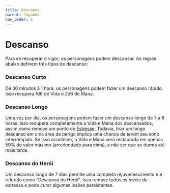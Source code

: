 ```yaml
---
title: Descanso
parent: Jogando
nav_order: 5
---
```

# Descanso
Para se recuperar o vigor, os personagens podem descansar. As regras abaixo definem três tipos de descanso:
### Descanso Curto
De 30 minutos à 1 hora, os personagens podem fazer um descanso rápido. Isso recupera 1d6 de Vida e 2d6 de Mana.
### Descanso Longo
Uma vez por dia, os personagens podem fazer um descanso longo de 7 a 8 horas. Isso recupera completamente a Vida e Mana dos descansados, assim como remove um ponto de [Estresse](https://filipesoaresbranco-lab.github.io/low-fantasyd20/docs/Jogando/Estresse.html). Todavia, tirar um longo descanso em uma área de perigo implica uma chance de terem seu sono interrompido. Se isso acontecer, a Vida e Mana será restaurada em apenas 50% do valor máximo (arredondado para cima), a não ser que se durma até mais tarde.
### Descanso do Herói
Um descanso longo de 7 dias permite uma completa rejuvenescimento e é referido como "Descanso do Herói". Isso remove todos os níveis de estresse e pode curar algumas lesões persistentes.
